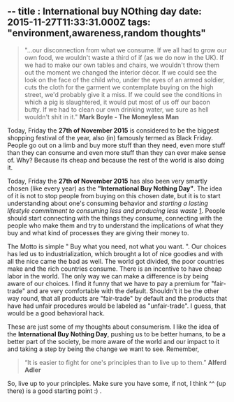 --
title : International buy NOthing day
date: 2015-11-27T11:33:31.000Z
tags: "environment,awareness,random thoughts"
--
> "...our disconnection from what we consume. If we all had to grow our own food, we wouldn't waste a third of if (as we do now in the UK). If we had to make our own tables and chairs, we wouldn't throw them out the moment we changed the interior décor. If we could see the look on the face of the child who, under the eyes of an armed soldier, cuts the cloth for the garment we contemplate buying on the high street, we'd probably give it a miss. If we could see the conditions in which a pig is slaughtered, it would put most of us off our bacon butty. If we had to clean our own drinking water, we sure as hell wouldn't shit in it."
> __Mark Boyle - The Moneyless Man__

Today, Friday the __27th of November 2015__ is considered to be the biggest shopping festival of the year, also (in) famously termed as Black Friday. People go out on a limb and buy more stuff than they need, even more stuff than they can consume and even more stuff than they can ever make sense of. Why? Because its cheap and because the rest of the world is also doing it. 

Today, Friday the __27th of November 2015__ has also been very smartly chosen (like every year) as the __"International Buy Nothing Day"__. The idea of it is not to stop people from buying on this chosen date, but it is to start understanding about one's consuming behavior and _starting a lasting lifestyle commitment to consuming less and producing less waste_ [1](https://en.wikipedia.org/wiki/Buy_Nothing_Day). People should start connecting with the things they consume, connecting with the people who make them and try to understand the implications of what they buy and what kind of processes they are giving their money to. 

The Motto is simple " Buy what you need, not what you want. ". Our choices has led us to industrialization, which brought a lot of nice goodies and with all the nice came the bad as well. The world got divided, the poor countries make and the rich countries consume. There is an incentive to have cheap labor in the world. The only way we can make a difference is by being aware of our choices. I find it funny that we have to pay a premium for "fair-trade" and are very comfortable with the default. Shouldn't it be the other way round, that all products are "fair-trade" by default and the products that have had unfair procedures would be labeled as "unfair-trade". I guess, that would be a good behavioral hack. 

These are just some of my thoughts about consumerism. I like the idea of the __International Buy Nothing Day__, pushing us to be better humans, to be a better part of the society, be more aware of the world and our impact to it and taking a step by being the change we want to see. Remember, 

> “It is easier to fight for one's principles than to live up to them.” 
> __Alferd Adler__

So, live up to your principles. Make sure you have some, if not, I think ^^ (up there) is a good starting point :) .